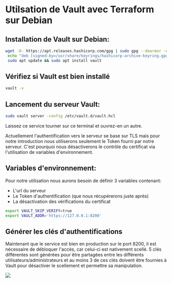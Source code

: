 # Utilsation de Vault avec Terraform sur Debian

## Installation de Vault sur Debian:

```Bash
wget -O- https://apt.releases.hashicorp.com/gpg | sudo gpg --dearmor -o /usr/share/keyrings/hashicorp-archive-keyring.gpg
 echo "deb [signed-by=/usr/share/keyrings/hashicorp-archive-keyring.gpg] https://apt.releases.hashicorp.com $(lsb_release -cs) main" | sudo tee /etc/apt/sources.list.d/hashicorp.list
 sudo apt update && sudo apt install vault
```
## Vérifiez si Vault est bien installé

```Bash
vault -v
```

## Lancement du serveur Vault:

```Bash
sudo vault server -config /etc/vault.d/vault.hcl
```

 Laissez ce service tourner sur ce terminal et ouvrez-en un autre.

Actuellement l'authentification vers le serveur se base sur TLS mais pour notre introduction nous utiliserons seulement le Token fourni par notre serveur. C'est pourquoi nous désactiverons le contrôle du certificat via l'utilisation de variables d'environnement. 

## Variables d'environnement:

Pour notre utilisation nous aurons besoin de définir 3 variables contenant:
  * L'url du serveur
  * Le Token d'authentification (que nous récupérerons juste après)
  * La désactivation des vérifications du certificat

```Bash
export VAULT_SKIP_VERIFY=true
export VAULT_ADDR='https://127.0.0.1:8200'
```

## Générer les clés d'authentifications

Maintenant que le service est bien en production sur le port 8200, il est nécessaire de débloquer l'accès, car celui-ci est nativement scellé. 5 clés différentes sont générées pour être partagées entre les différents utilisateurs/administrateurs et au moins 3 de ces clés doivent être fournies à Vault pour désactiver le scellement et permettre sa manipulation.

<p>
  <img src="http://93.90.205.194/github/terraform/vault/unseal_img.png" />
</p>

